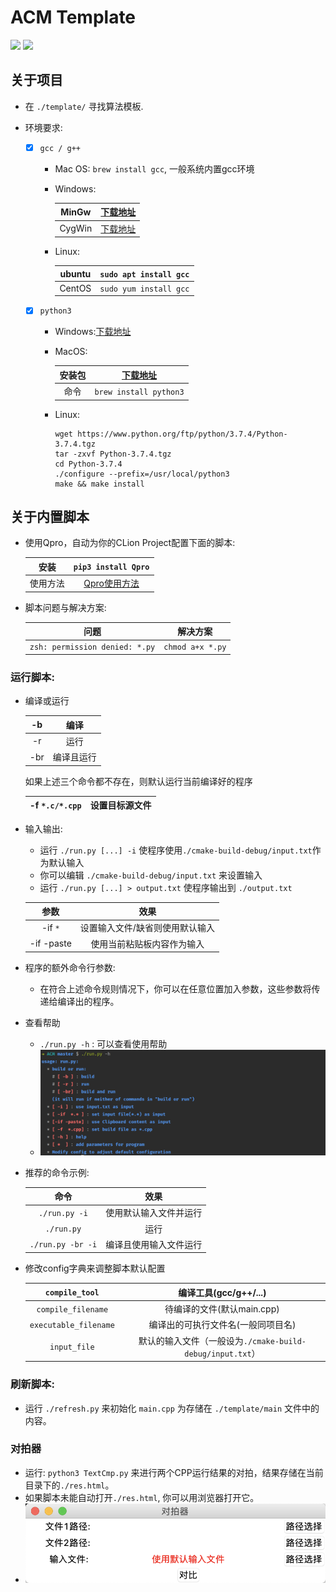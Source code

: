 # ACM Template
[![](https://img.shields.io/badge/Author-RhythmLian-blue)]()
[![](https://img.shields.io/badge/License-MIT-yellow)]()

## 关于项目
- 在 `./template/` 寻找算法模板.

- 环境要求:
  - [x] `gcc / g++`
    
    - Mac OS: `brew install gcc`, 一般系统内置gcc环境
    - Windows:
    
      | MinGw | [下载地址](https://osdn.net/projects/mingw/downloads/68260/mingw-get-setup.exe/) |
      | :-----: | :-----: |
      | CygWin | [下载地址](https://cygwin.com/setup-x86_64.exe) |
    - Linux: 
    
      | ubuntu | `sudo apt install gcc` |
      | :-----: | :-----: |
      | CentOS | `sudo yum install gcc` |  
  - [x] `python3`
    
    - Windows:[下载地址](https://www.python.org/downloads/)
    - MacOS: 
    
      | 安装包 | [下载地址](https://www.python.org/ftp/python/3.7.4/python-3.7.4-macosx10.9.pkg) |
      | :-----: | :-----: |
      | 命令 | `brew install python3` |
    - Linux: 
      ```shell script
      wget https://www.python.org/ftp/python/3.7.4/Python-3.7.4.tgz
      tar -zxvf Python-3.7.4.tgz
      cd Python-3.7.4
      ./configure --prefix=/usr/local/python3
      make && make install
      ```
## 关于内置脚本

  - 使用Qpro，自动为你的CLion Project配置下面的脚本:
  
    | 安装 | `pip3 install Qpro` |
    | :-----: | :-----: |
    | 使用方法 | [Qpro使用方法](https://pypi.org/project/Qpro/) |
  - 脚本问题与解决方案:
  
    | 问题 | 解决方案 |
    | :-----: | :-----: |
    | `zsh: permission denied: *.py` | `chmod a+x *.py` |
### 运行脚本:

  - 编译或运行
  
      | -b | 编译 |
      | :-----: | :-----: |
      | -r | 运行 |
      | -br | 编译且运行 |
      
      如果上述三个命令都不存在，则默认运行当前编译好的程序

      | -f `*.c/*.cpp` | 设置目标源文件 |
      | :-----: | :-----: |
      
  - 输入输出:
      
      - 运行 `./run.py [...] -i` 使程序使用`./cmake-build-debug/input.txt`作为默认输入
      - 你可以编辑 `./cmake-build-debug/input.txt` 来设置输入
      - 运行 `./run.py [...] > output.txt` 使程序输出到 `./output.txt`
      
      | 参数 | 效果 |
      | :-----: | :-----: |
      | -if `*` | 设置输入文件/缺省则使用默认输入 |
      | -if -paste | 使用当前粘贴板内容作为输入 |
      
  - 程序的额外命令行参数:
  
      - 在符合上述命令规则情况下，你可以在任意位置加入参数，这些参数将传递给编译出的程序。
      
  - 查看帮助
      
      - `./run.py -h` : 可以查看使用帮助
      - ![help](./img/2.png) 
  
  - 推荐的命令示例:
      
      | 命令 | 效果 |
      | :-----: | :-----: |
      | `./run.py -i` | 使用默认输入文件并运行 |
      | `./run.py`| 运行 |
      | `./run.py -br -i` |  编译且使用输入文件运行 |
  
  - 修改config字典来调整脚本默认配置
  
      | `compile_tool` | 编译工具(gcc/g++/...) |
      | :-----: | :-----: |
      | `compile_filename` | 待编译的文件(默认main.cpp) |
      | `executable_filename` | 编译出的可执行文件名(一般同项目名) |
      | `input_file` | 默认的输入文件（一般设为`./cmake-build-debug/input.txt`）|

### 刷新脚本:

  - 运行 `./refresh.py` 来初始化 `main.cpp` 为存储在 `./template/main` 文件中的内容。

### 对拍器

  - 运行: `python3 TextCmp.py` 来进行两个CPP运行结果的对拍，结果存储在当前目录下的`./res.html`。
  - 如果脚本未能自动打开`./res.html`, 你可以用浏览器打开它。
  - ![GUI](./img/1.png)
 